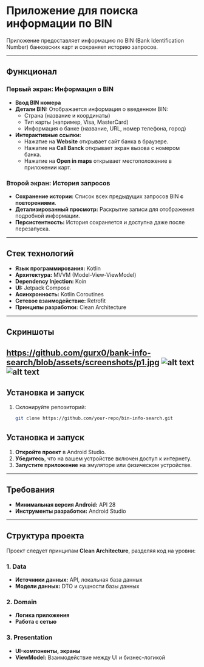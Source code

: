 # Приложение для поиска информации по BIN

Приложение предоставляет информацию по BIN (Bank Identification Number) банковских карт и сохраняет историю запросов.

---

## Функционал

### Первый экран: Информация о BIN
- **Ввод BIN номера** 
- **Детали BIN:** Отображается информация о введенном BIN:
  - Страна (название и координаты)
  - Тип карты (например, Visa, MasterCard)
  - Информация о банке (название, URL, номер телефона, город)
- **Интерактивные ссылки:**
  - Нажатие на **Website** открывает сайт банка в браузере.
  - Нажатие на **Call Banck** открывает экран вызова с номером банка.
  - Нажатие на **Open in maps** открывает местоположение в приложении карт.

### Второй экран: История запросов
- **Сохранение истории:** Список всех предыдущих запросов BIN **с повторениями**.
- **Детализированный просмотр:** Раскрытие записи для отображения подробной информации.
- **Персистентность:** История сохраняется и доступна даже после перезапуска.

---

## Стек технологий

- **Язык программирования:** Kotlin
- **Архитектура:** MVVM (Model-View-ViewModel)
- **Dependency Injection:** Koin
- **UI:** Jetpack Compose
- **Асинхронность:** Kotlin Coroutines
- **Сетевое взаимодействие:** Retrofit
- **Принципы разработки:** Clean Architecture

---

## Скриншоты
https://github.com/gurx0/bank-info-search/blob/assets/screenshots/p1.jpg
![alt text](https://raw.githubusercontent.com/gurx0/bank-info-search/blob/assets/screenshots/p1.jpg)
![alt text](https://raw.githubusercontent.com/gurh0/bank-info-search/caf5ae68/p2.png)
---

## Установка и запуск
1. Склонируйте репозиторий:
   ```bash
   git clone https://github.com/your-repo/bin-info-search.git
## Установка и запуск

1. **Откройте проект** в Android Studio.
2. **Убедитесь**, что на вашем устройстве включен доступ к интернету.
3. **Запустите приложение** на эмуляторе или физическом устройстве.

---

## Требования

- **Минимальная версия Android:** API 28 
- **Инструменты разработки:** Android Studio 

---

## Структура проекта

Проект следует принципам **Clean Architecture**, разделяя код на уровни:

### 1. Data
- **Источники данных:** API, локальная база данных
- **Модели данных:** DTO и сущности базы данных

### 2. Domain
- **Логика приложения**
- **Работа с сетью**

### 3. Presentation
- **UI-компоненты, экраны**
- **ViewModel:** Взаимодействие между UI и бизнес-логикой
